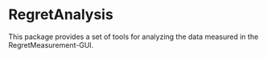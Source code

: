 # RegretAnalysis
This package provides a set of tools for analyzing the data measured in the RegretMeasurement-GUI.  
